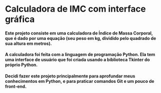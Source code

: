 # Calculadora de IMC com interface gráfica
#### Este projeto consiste em uma calculadora de Índice de Massa Corporal, que é dado por uma equação (seu peso em kg, dividido pelo quadrado de sua altura em metros).
#### A calculadora foi feita com a linguagem de programação Python. Ela tem uma interface de usuário que foi criada usando a biblioteca Tkinter do próprio Python. 
#### Decidi fazer este projeto principalmente para aprofundar meus conhecimentos em Python, e para praticar comandos Git e um pouco de front-end.